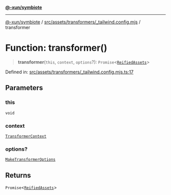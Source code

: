 [**@-xun/symbiote**](../../../../../README.md)

***

[@-xun/symbiote](../../../../../README.md) / [src/assets/transformers/\_tailwind.config.mjs](../README.md) / transformer

# Function: transformer()

> **transformer**(`this`, `context`, `options`?): `Promise`\<[`ReifiedAssets`](../../../type-aliases/ReifiedAssets.md)\>

Defined in: [src/assets/transformers/\_tailwind.config.mjs.ts:17](https://github.com/Xunnamius/symbiote/blob/138da875f3247f966687e95b91c7caf822df3c49/src/assets/transformers/_tailwind.config.mjs.ts#L17)

## Parameters

### this

`void`

### context

[`TransformerContext`](../../../type-aliases/TransformerContext.md)

### options?

[`MakeTransformerOptions`](../../../type-aliases/MakeTransformerOptions.md)

## Returns

`Promise`\<[`ReifiedAssets`](../../../type-aliases/ReifiedAssets.md)\>
